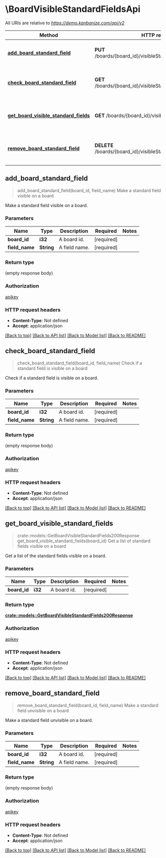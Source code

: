 # \BoardVisibleStandardFieldsApi

All URIs are relative to *https://demo.kanbanize.com/api/v2*

Method | HTTP request | Description
------------- | ------------- | -------------
[**add_board_standard_field**](BoardVisibleStandardFieldsApi.md#add_board_standard_field) | **PUT** /boards/{board_id}/visibleStandardFields/{field_name} | Make a standard field visible on a board
[**check_board_standard_field**](BoardVisibleStandardFieldsApi.md#check_board_standard_field) | **GET** /boards/{board_id}/visibleStandardFields/{field_name} | Check if a standard field is visible on a board
[**get_board_visible_standard_fields**](BoardVisibleStandardFieldsApi.md#get_board_visible_standard_fields) | **GET** /boards/{board_id}/visibleStandardFields | Get a list of standard fields visible on a board
[**remove_board_standard_field**](BoardVisibleStandardFieldsApi.md#remove_board_standard_field) | **DELETE** /boards/{board_id}/visibleStandardFields/{field_name} | Make a standard field unvisible on a board



## add_board_standard_field

> add_board_standard_field(board_id, field_name)
Make a standard field visible on a board

Make a standard field visible on a board.

### Parameters


Name | Type | Description  | Required | Notes
------------- | ------------- | ------------- | ------------- | -------------
**board_id** | **i32** | A board id. | [required] |
**field_name** | **String** | A field name. | [required] |

### Return type

 (empty response body)

### Authorization

[apikey](../README.md#apikey)

### HTTP request headers

- **Content-Type**: Not defined
- **Accept**: application/json

[[Back to top]](#) [[Back to API list]](../README.md#documentation-for-api-endpoints) [[Back to Model list]](../README.md#documentation-for-models) [[Back to README]](../README.md)


## check_board_standard_field

> check_board_standard_field(board_id, field_name)
Check if a standard field is visible on a board

Check if a standard field is visible on a board.

### Parameters


Name | Type | Description  | Required | Notes
------------- | ------------- | ------------- | ------------- | -------------
**board_id** | **i32** | A board id. | [required] |
**field_name** | **String** | A field name. | [required] |

### Return type

 (empty response body)

### Authorization

[apikey](../README.md#apikey)

### HTTP request headers

- **Content-Type**: Not defined
- **Accept**: application/json

[[Back to top]](#) [[Back to API list]](../README.md#documentation-for-api-endpoints) [[Back to Model list]](../README.md#documentation-for-models) [[Back to README]](../README.md)


## get_board_visible_standard_fields

> crate::models::GetBoardVisibleStandardFields200Response get_board_visible_standard_fields(board_id)
Get a list of standard fields visible on a board

Get a list of the standard fields visible on a board.

### Parameters


Name | Type | Description  | Required | Notes
------------- | ------------- | ------------- | ------------- | -------------
**board_id** | **i32** | A board id. | [required] |

### Return type

[**crate::models::GetBoardVisibleStandardFields200Response**](getBoardVisibleStandardFields_200_response.md)

### Authorization

[apikey](../README.md#apikey)

### HTTP request headers

- **Content-Type**: Not defined
- **Accept**: application/json

[[Back to top]](#) [[Back to API list]](../README.md#documentation-for-api-endpoints) [[Back to Model list]](../README.md#documentation-for-models) [[Back to README]](../README.md)


## remove_board_standard_field

> remove_board_standard_field(board_id, field_name)
Make a standard field unvisible on a board

Make a standard field unvisible on a board.

### Parameters


Name | Type | Description  | Required | Notes
------------- | ------------- | ------------- | ------------- | -------------
**board_id** | **i32** | A board id. | [required] |
**field_name** | **String** | A field name. | [required] |

### Return type

 (empty response body)

### Authorization

[apikey](../README.md#apikey)

### HTTP request headers

- **Content-Type**: Not defined
- **Accept**: application/json

[[Back to top]](#) [[Back to API list]](../README.md#documentation-for-api-endpoints) [[Back to Model list]](../README.md#documentation-for-models) [[Back to README]](../README.md)

